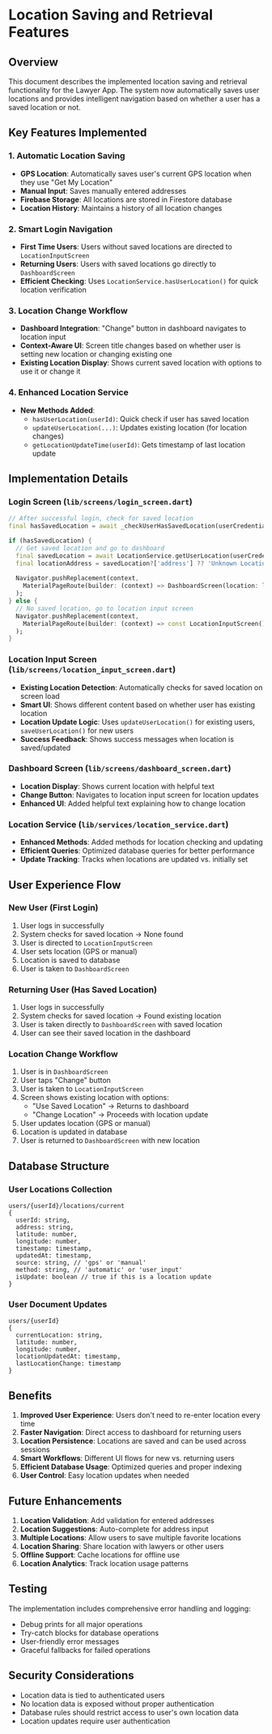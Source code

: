 # Location Saving and Retrieval Features

## Overview
This document describes the implemented location saving and retrieval functionality for the Lawyer App. The system now automatically saves user locations and provides intelligent navigation based on whether a user has a saved location or not.

## Key Features Implemented

### 1. Automatic Location Saving
- **GPS Location**: Automatically saves user's current GPS location when they use "Get My Location"
- **Manual Input**: Saves manually entered addresses
- **Firebase Storage**: All locations are stored in Firestore database
- **Location History**: Maintains a history of all location changes

### 2. Smart Login Navigation
- **First Time Users**: Users without saved locations are directed to `LocationInputScreen`
- **Returning Users**: Users with saved locations go directly to `DashboardScreen`
- **Efficient Checking**: Uses `LocationService.hasUserLocation()` for quick location verification

### 3. Location Change Workflow
- **Dashboard Integration**: "Change" button in dashboard navigates to location input
- **Context-Aware UI**: Screen title changes based on whether user is setting new location or changing existing one
- **Existing Location Display**: Shows current saved location with options to use it or change it

### 4. Enhanced Location Service
- **New Methods Added**:
  - `hasUserLocation(userId)`: Quick check if user has saved location
  - `updateUserLocation(...)`: Updates existing location (for location changes)
  - `getLocationUpdateTime(userId)`: Gets timestamp of last location update

## Implementation Details

### Login Screen (`lib/screens/login_screen.dart`)
```dart
// After successful login, check for saved location
final hasSavedLocation = await _checkUserHasSavedLocation(userCredential.user!.uid);

if (hasSavedLocation) {
  // Get saved location and go to dashboard
  final savedLocation = await LocationService.getUserLocation(userCredential.user!.uid);
  final locationAddress = savedLocation?['address'] ?? 'Unknown Location';
  
  Navigator.pushReplacement(context, 
    MaterialPageRoute(builder: (context) => DashboardScreen(location: locationAddress))
  );
} else {
  // No saved location, go to location input screen
  Navigator.pushReplacement(context, 
    MaterialPageRoute(builder: (context) => const LocationInputScreen())
  );
}
```

### Location Input Screen (`lib/screens/location_input_screen.dart`)
- **Existing Location Detection**: Automatically checks for saved location on screen load
- **Smart UI**: Shows different content based on whether user has existing location
- **Location Update Logic**: Uses `updateUserLocation()` for existing users, `saveUserLocation()` for new users
- **Success Feedback**: Shows success messages when location is saved/updated

### Dashboard Screen (`lib/screens/dashboard_screen.dart`)
- **Location Display**: Shows current location with helpful text
- **Change Button**: Navigates to location input screen for location updates
- **Enhanced UI**: Added helpful text explaining how to change location

### Location Service (`lib/services/location_service.dart`)
- **Enhanced Methods**: Added methods for location checking and updating
- **Efficient Queries**: Optimized database queries for better performance
- **Update Tracking**: Tracks when locations are updated vs. initially set

## User Experience Flow

### New User (First Login)
1. User logs in successfully
2. System checks for saved location → None found
3. User is directed to `LocationInputScreen`
4. User sets location (GPS or manual)
5. Location is saved to database
6. User is taken to `DashboardScreen`

### Returning User (Has Saved Location)
1. User logs in successfully
2. System checks for saved location → Found existing location
3. User is taken directly to `DashboardScreen` with saved location
4. User can see their saved location in the dashboard

### Location Change Workflow
1. User is in `DashboardScreen`
2. User taps "Change" button
3. User is taken to `LocationInputScreen`
4. Screen shows existing location with options:
   - "Use Saved Location" → Returns to dashboard
   - "Change Location" → Proceeds with location update
5. User updates location (GPS or manual)
6. Location is updated in database
7. User is returned to `DashboardScreen` with new location

## Database Structure

### User Locations Collection
```
users/{userId}/locations/current
{
  userId: string,
  address: string,
  latitude: number,
  longitude: number,
  timestamp: timestamp,
  updatedAt: timestamp,
  source: string, // 'gps' or 'manual'
  method: string, // 'automatic' or 'user_input'
  isUpdate: boolean // true if this is a location update
}
```

### User Document Updates
```
users/{userId}
{
  currentLocation: string,
  latitude: number,
  longitude: number,
  locationUpdatedAt: timestamp,
  lastLocationChange: timestamp
}
```

## Benefits

1. **Improved User Experience**: Users don't need to re-enter location every time
2. **Faster Navigation**: Direct access to dashboard for returning users
3. **Location Persistence**: Locations are saved and can be used across sessions
4. **Smart Workflows**: Different UI flows for new vs. returning users
5. **Efficient Database Usage**: Optimized queries and proper indexing
6. **User Control**: Easy location updates when needed

## Future Enhancements

1. **Location Validation**: Add validation for entered addresses
2. **Location Suggestions**: Auto-complete for address input
3. **Multiple Locations**: Allow users to save multiple favorite locations
4. **Location Sharing**: Share location with lawyers or other users
5. **Offline Support**: Cache locations for offline use
6. **Location Analytics**: Track location usage patterns

## Testing

The implementation includes comprehensive error handling and logging:
- Debug prints for all major operations
- Try-catch blocks for database operations
- User-friendly error messages
- Graceful fallbacks for failed operations

## Security Considerations

- Location data is tied to authenticated users
- No location data is exposed without proper authentication
- Database rules should restrict access to user's own location data
- Location updates require user authentication


